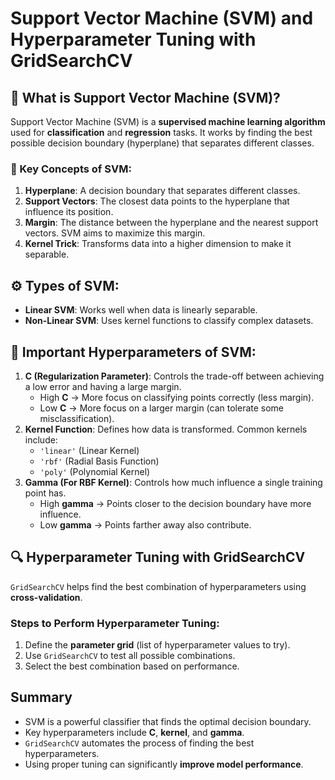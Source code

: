 # Support Vector Machine (SVM) and Hyperparameter Tuning with GridSearchCV

## 📌 What is Support Vector Machine (SVM)?
Support Vector Machine (SVM) is a **supervised machine learning algorithm** used for **classification** and **regression** tasks. It works by finding the best possible decision boundary (hyperplane) that separates different classes.

### 🎯 Key Concepts of SVM:
1. **Hyperplane**: A decision boundary that separates different classes.
2. **Support Vectors**: The closest data points to the hyperplane that influence its position.
3. **Margin**: The distance between the hyperplane and the nearest support vectors. SVM aims to maximize this margin.
4. **Kernel Trick**: Transforms data into a higher dimension to make it separable.

## ⚙️ Types of SVM:
- **Linear SVM**: Works well when data is linearly separable.
- **Non-Linear SVM**: Uses kernel functions to classify complex datasets.

## 🔧 Important Hyperparameters of SVM:
1. **C (Regularization Parameter)**: Controls the trade-off between achieving a low error and having a large margin.
   - High **C** → More focus on classifying points correctly (less margin).
   - Low **C** → More focus on a larger margin (can tolerate some misclassification).
2. **Kernel Function**: Defines how data is transformed. Common kernels include:
   - `'linear'` (Linear Kernel)
   - `'rbf'` (Radial Basis Function)
   - `'poly'` (Polynomial Kernel)
3. **Gamma (For RBF Kernel)**: Controls how much influence a single training point has.
   - High **gamma** → Points closer to the decision boundary have more influence.
   - Low **gamma** → Points farther away also contribute.

## 🔍 Hyperparameter Tuning with GridSearchCV
`GridSearchCV` helps find the best combination of hyperparameters using **cross-validation**.

### Steps to Perform Hyperparameter Tuning:
1. Define the **parameter grid** (list of hyperparameter values to try).
2. Use `GridSearchCV` to test all possible combinations.
3. Select the best combination based on performance.


##  Summary
- SVM is a powerful classifier that finds the optimal decision boundary.
- Key hyperparameters include **C**, **kernel**, and **gamma**.
- `GridSearchCV` automates the process of finding the best hyperparameters.
- Using proper tuning can significantly **improve model performance**.
